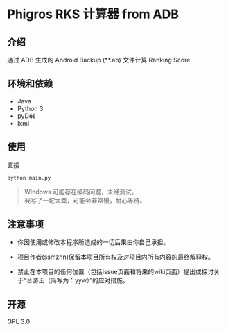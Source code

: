 # Phigros RKS 计算器 from ADB
## 介绍
通过 ADB 生成的 Android Backup (*\*.ab) 文件计算 Ranking Score
## 环境和依赖
* Java
* Python 3
* pyDes
* lxml
## 使用
直接
```
python main.py
```

> Windows 可能存在编码问题，未经测试。  
> 我写了一坨大粪，可能会非常慢，耐心等待。

## 注意事项
- 你因使用或修改本程序所造成的一切后果由你自己承担。

- 项目作者(ssmzhn)保留本项目所有权及对项目内所有内容的最终解释权。

- 禁止在本项目的任何位置（包括issue页面和将来的wiki页面）提出或探讨关于“音游王（简写为：yyw）”的应对措施。

## 开源
GPL 3.0
